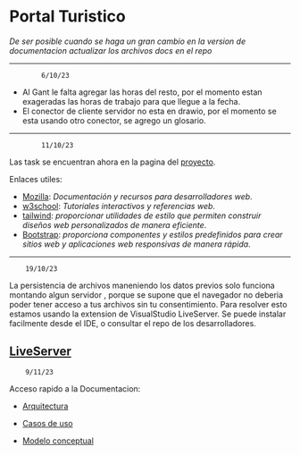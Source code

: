 # Portal Turistico

*De ser posible cuando se haga un gran cambio en la version de documentacion actualizar los archivos docs en el repo*

----------------------------------------------------------
			6/10/23				
- Al Gant le falta agregar las horas del resto, por el momento estan exageradas las horas de trabajo para que llegue a la fecha.  
- El conector de cliente servidor no esta en drawio, por el momento se esta usando otro conector, se agrego un glosario.
------------------------------------------------------------
			11/10/23
Las task se encuentran ahora en la pagina del
[proyecto](https://github.com/alan1996colo/PortalTuristico/projects
).

Enlaces utiles:

- [Mozilla](https://developer.mozilla.org/es/): *Documentación y recursos para desarrolladores web*.
- [w3school](https://www.w3schools.com/): _Tutoriales interactivos y referencias web_.
- [tailwind](https://tailwindcss.com/docs/installation): _proporcionar utilidades de estilo que permiten construir diseños web personalizados de manera eficiente_.
- [Bootstrap](https://getbootstrap.com/docs/5.2/getting-started/introduction/): *proporciona componentes y estilos predefinidos para crear sitios web y aplicaciones web responsivas de manera rápida*.

------------------------------------------------------------
		19/10/23
		
La persistencia de archivos maneniendo los datos previos solo funciona montando algun servidor , porque se supone que el navegador no deberia poder tener acceso a tus archivos sin tu consentimiento.
Para resolver esto estamos usando la extension de VisualStudio LiveServer.
Se puede instalar facilmente desde el IDE, o consultar el repo de los desarrolladores.

[LiveServer](https://github.com/ritwickdey/vscode-live-server-plus-plus)
------------------------------------------------------------------
		9/11/23
  Acceso rapido a la Documentacion:
-  [Arquitectura](https://drive.google.com/file/d/1UUZjI6-6o-RYY2M_ukrtK4pF-QJOCdZ_/view?usp=sharing)

-  [Casos de uso](https://drive.google.com/file/d/19FAd61mSIlAhghX8Roo4W9CKN9HgQOzS/view?usp=sharing)

-  [Modelo conceptual](https://drive.google.com/file/d/116j2FeV5MUKVlBiLlnocm33J7B6JeDU7/view?usp=sharing)



